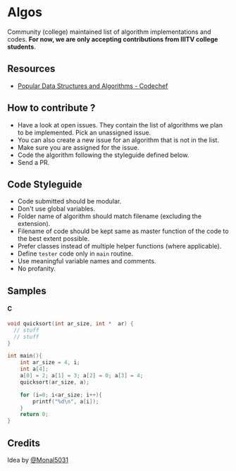 # Algos

Community (college) maintained list of algorithm implementations and codes. 
**For now, we are only accepting contributions from IIITV college students**.


## Resources

* [Popular Data Structures and Algorithms - Codechef](https://discuss.codechef.com/questions/48877/data-structures-and-algorithms)


## How to contribute ?

* Have a look at open issues. They contain the list of algorithms we plan to be implemented. Pick an unassigned issue.
* You can also create a new issue for an algorithm that is not in the list.
* Make sure you are assigned for the issue. 
* Code the algorithm following the styleguide defined below.
* Send a PR.


## Code Styleguide

* Code submitted should be modular. 
* Don't use global variables.
* Folder name of algorithm should match filename (excluding the extension).
* Filename of code should be kept same as master function of the code to the best extent possible.
* Prefer classes instead of multiple helper functions (where applicable).
* Define `tester` code only in `main` routine.
* Use meaningful variable names and comments.
* No profanity.


## Samples

#### C

```c
void quicksort(int ar_size, int *  ar) {
  // stuff
  // stuff
}

int main(){
	int ar_size = 4, i;
	int a[4];
	a[0] = 2; a[1] = 3; a[2] = 0; a[3] = 4;
	quicksort(ar_size, a);

	for (i=0; i<ar_size; i++){
		printf("%d\n", a[i]);
	}
	return 0;
}
```



## Credits

Idea by [@Monal5031](https://github.com/Monal5031)
